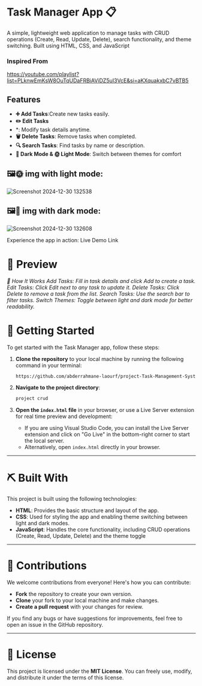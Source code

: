 # Task Manager App 📋

A simple, lightweight web application to manage tasks with CRUD operations (Create, Read, Update, Delete), search functionality, and theme switching. Built using HTML, CSS, and JavaScript
### Inspired From
 https://youtube.com/playlist?list=PLknwEmKsW8OuTqUDaFRBiAViDZ5uI3VcE&si=aKXquakxbC7vBTB5
## Features
- **➕ Add Tasks**:Create new tasks easily.
- **✏️ Edit Tasks**
- *: Modify task details anytime.
- **🗑️ Delete Tasks**: Remove tasks when completed.
- **🔍 Search Tasks**: Find tasks by name or description.
- **🌙 Dark Mode & 🌞 Light Mode**: Switch between themes for comfort

## 🖼️🌞  img with light mode:
![Screenshot 2024-12-30 132538](https://github.com/user-attachments/assets/b67a3ebf-1166-42bf-985c-5e90245bdd4b)


## 🖼️🌙  img with dark mode:
![Screenshot 2024-12-30 132608](https://github.com/user-attachments/assets/ee62debd-d9c1-4256-a577-2089ce0ad0be)

Experience the app in action:
Live Demo Link



# 📐 Preview
*💭 How It Works
Add Tasks: Fill in task details and click Add to create a task.
Edit Tasks: Click Edit next to any task to update it.
Delete Tasks: Click Delete to remove a task from the list.
Search Tasks: Use the search bar to filter tasks.
Switch Themes: Toggle between light and dark mode for better readability.*

# 🏁 Getting Started

To get started with the Task Manager app, follow these steps:

1. **Clone the repository** to your local machine by running the following command in your terminal:
    ```bash
    https://github.com/abderrahmane-laourf/project-Task-Management-System.git
    ```


2. **Navigate to the project directory**:
    ```bash
    project crud
    ```
    
3. **Open the `index.html` file** in your browser, or use a Live Server extension for real time preview and development:
   - If you are using Visual Studio Code, you can install the Live Server extension and click on "Go Live" in the bottom-right corner to start the local server.
   - Alternatively, open `index.html` directly in your browser.
---
# ⛏️ Built With

This project is built using the following technologies:

- **HTML**: Provides the basic structure and layout of the app.
- **CSS**: Used for styling the app and enabling theme switching between light and dark modes.
- **JavaScript**: Handles the core functionality, including CRUD operations (Create, Read, Update, Delete) and the theme toggle

---
# 🤝 Contributions

We welcome contributions from everyone! Here's how you can contribute:
- **Fork** the repository to create your own version.
- **Clone** your fork to your local machine and make changes.
- **Create a pull request** with your changes for review.

If you find any bugs or have suggestions for improvements, feel free to open an issue in the GitHub repository.

---

# 📜 License

This project is licensed under the **MIT License**. You can freely use, modify, and distribute it under the terms of this license.
